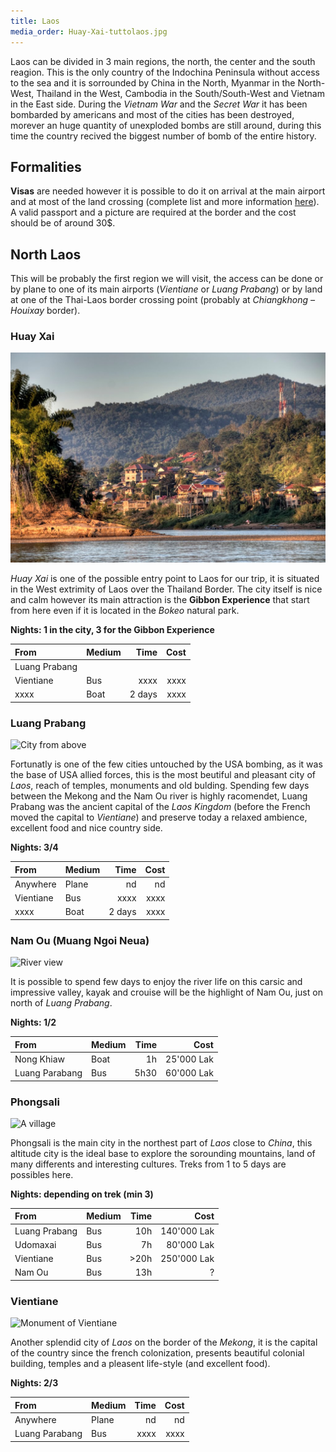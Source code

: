 ```yaml
---
title: Laos
media_order: Huay-Xai-tuttolaos.jpg
---
```


Laos can be divided in 3 main regions, the north, the center and the south reagion. This is the only country of the Indochina Peninsula without access to the sea and it is sorrounded by China in the North, Myanmar in the North-West, Thailand in the West, Cambodia in the South/South-West and Vietnam in the East side.
During the _Vietnam War_ and the _Secret War_ it has been bombarded by americans and most of the cities has been destroyed, morever an huge quantity of unexploded bombs are still around, during this time the country recived the biggest number of bomb of the entire history.

## Formalities
**Visas** are needed however it is possible to do it on arrival at the main airport and at most of the land crossing (complete list and more information [here](http://www.laos-guide-999.com/laos-visa-on-arrival.html)). 
A valid passport and a picture are required at the border and the cost should be of around 30$.

## North Laos

This will be probably the first region we will visit, the access can be done or by plane to one of its main airports (*Vientiane* or *Luang Prabang*) or by land at one of the Thai-Laos border crossing point (probably at _Chiangkhong – Houixay_ border).

### Huay Xai
![Virew of the city](Huay-Xai-tuttolaos.jpg)

_Huay Xai_ is one of the possible entry point to Laos for our trip, it is situated in the West extrimity of Laos over the Thailand Border. The city itself is nice and calm however its main attraction is the **Gibbon Experience** that start from here even if it is located in the _Bokeo_ natural park.

**Nights: 1 in the city, 3 for the Gibbon Experience**

|  From  | Medium | Time | Cost |
| :----- | :----- | ---: | ---: |
| Luang Prabang| | | |
| Vientiane | Bus | xxxx | xxxx |
| xxxx | Boat | 2 days | xxxx |

### Luang Prabang
![City from above](http://static.asiawebdirect.com/m/bangkok/portals/laos/shared/teasersL/luang-prabang/luang-prabang-info/teaserMultiLarge/imageHilight/teaser.jpeg.jpg)

Fortunatly is one of the few cities untouched by the USA bombing, as it was the base of USA allied forces, this is the most beutiful and pleasant city of _Laos_, reach of temples, monuments and old bulding. Spending few days between the Mekong and the Nam Ou river is highly racomendet, Luang Prabang was the ancient capital of the _Laos Kingdom_ (before the French moved the capital to _Vientiane_) and preserve today a relaxed ambience, excellent food and nice country side.

**Nights: 3/4**

|  From  | Medium | Time | Cost |
| :----- | :----- | ---: | ---: |
| Anywhere | Plane | nd | nd |
| Vientiane | Bus | xxxx | xxxx |
| xxxx | Boat | 2 days | xxxx |


### Nam Ou (Muang Ngoi Neua)

![River view](https://redwhitelost.files.wordpress.com/2013/01/muang-ngoi-4.jpg)

It is possible to spend few days to enjoy the river life on this carsic  and impressive valley, kayak and crouise will be the highlight of Nam Ou, just on north of _Luang Prabang_.

**Nights: 1/2**

|  From  | Medium | Time | Cost |
| :----- | :----- | ---: | ---: |
| Nong Khiaw | Boat | 1h | 25'000 Lak |
| Luang Parabang | Bus | 5h30 | 60'000 Lak |


### Phongsali
![A village](https://vientianetravellershouse.com/wp-content/uploads/2017/09/phongsali_activities_3.jpg)

Phongsali is the main city in the northest part of _Laos_ close to _China_, this altitude city is the ideal base to explore the sorounding mountains, land of many differents and interesting cultures. Treks from 1 to 5 days are possibles here.

**Nights: depending on trek (min 3)**

|  From  | Medium | Time | Cost |
| :----- | :----- | ---: | ---: |
| Luang Prabang | Bus| 10h | 140'000 Lak |
| Udomaxai | Bus | 7h | 80'000 Lak |
| Vientiane | Bus | >20h | 250'000 Lak |
| Nam Ou | Bus | 13h | ? |  

### Vientiane
![Monument of Vientiane](http://static.asiawebdirect.com/m/bangkok/portals/laos/shared/teasersL/vientiane/vientiane-nightlife/teaserMultiLarge/imageHilight/teaser.jpeg.jpg)

Another splendid city of _Laos_ on the border of the _Mekong_, it is the capital of the country since the french colonization, presents beautiful colonial building, temples and a pleasent life-style (and excellent food).

**Nights: 2/3**

|  From  | Medium | Time | Cost |
| :----- | :----- | ---: | ---: |
| Anywhere | Plane | nd | nd |
| Luang Parabang | Bus | xxxx | xxxx |

### 
